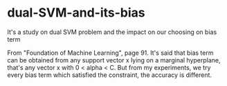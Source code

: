 # dual-SVM-and-its-bias
It's a study on dual SVM problem and the impact on our choosing on bias term

From "Foundation of Machine Learning", page 91. It's said that bias term can be obtained from any support vector x lying on a marginal hyperplane, that's any vector x with 0 < alpha < C.
But from my experiments, we try every bias term which satisfied the constraint, the accuracy is different.
